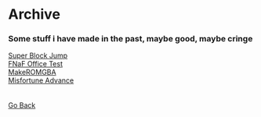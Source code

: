<html>
<body>
<h1>Archive</h1>
<h3>Some stuff i have made in the past, maybe good, maybe cringe</h3>
<a href="Archive/SuperBlockJumpGameBoyAdvanceEdition">Super Block Jump</a><br />
<a href="Archive/FNAFOfficeTest">FNaF Office Test</a><br />
<a href="Archive/MakeROMGBA">MakeROMGBA</a><br />
<a href="Archive/MisfortuneAdvance">Misfortune Advance</a><br />
</body>
<br />
<br />
<a href="..">Go Back</a><br />
</html>